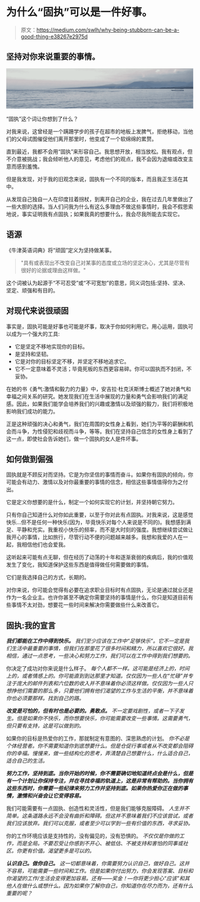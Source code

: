 # 为什么“固执”可以是一件好事。

> 原文：<https://medium.com/swlh/why-being-stubborn-can-be-a-good-thing-e38267e2975d>

## 坚持对你来说重要的事情。

![](img/652a75f6effb0b24b144c48c4aec8235.png)

“固执”这个词让你想到了什么？

对我来说，这曾经是一个蹒跚学步的孩子在超市的地板上发脾气，拒绝移动，当他们的父母试图催促他们离开那里时，他变成了一个软绵绵的累赘。

直到最近，我都不会用“固执”来形容自己。我思想开放，相当放松。我有观点，但不介意被挑战；我会倾听他人的意见，考虑他们的观点，我不会因为退缩或改变主意而感到羞愧。

但是我发现，对于我的旧观念来说，固执有一个不同的版本，而且我正生活在其中。

从发现自己独自一人在印度拄着拐杖，到离开自己的企业，我在过去几年里做出了一些大胆的选择。当人们问我为什么有这么多理由不做这些事情时，我会不假思索地说，事实证明我有点固执；如果我真的想要什么，我会尽我所能去实现它。

## 语源

《牛津英语词典》将“顽固”定义为坚持做某事。

> "具有或表现出不改变自己对某事的态度或立场的坚定决心，尤其是尽管有很好的论据或理由这样做。"

这个词被认为起源于“不可忍受”或“不可宽恕”的意思，同义词包括:坚持、坚决、坚定、顽强和有目的。

## 对现代来说很顽固

事实是，固执可能是好事也可能是坏事，取决于你如何利用它。用心运用，固执可以成为一个强大的工具:

*   它是坚定不移地实现你的目标。
*   是坚持和坚韧。
*   它是对你的目标坚定不移，并坚定不移地追求它。
*   它不一定意味着不灵活；毕竟死板的东西更容易碎。你可以固执而不封闭，不妥协。

在她的书《勇气:激情和毅力的力量》中，安吉拉·杜克沃斯博士概述了她对勇气和幸福之间关系的研究。她发现我们在生活中展现的力量和勇气会影响我们的满足感。因此，如果我们能学会培养我们的兴趣或激情以及顽强的毅力，我们将积极地影响我们成功的能力。

正是这种顽强的决心和勇气，我们在周围的女性身上看到，她们为平等的薪酬和机会而斗争，为性侵犯和歧视而斗争，等等。我们在坚持自己信念的女性身上看到了这一点，即使社会告诉她们，做一个固执的女人是件坏事。

## 如何做到倔强

固执就是不顾反对而坚持。它是为你坚信的事情而奋斗。如果你有固执的倾向，你可能会有动力、激情以及对你最重要的事情的信念，相信这些事情值得你为之付出。

它是定义你想要的是什么，制定一个如何实现它的计划，并坚持朝它努力。

只有你自己知道什么对你如此重要，以至于你对此有点固执。对我来说，这是感觉快乐…但不是任何一种快乐(因为，毕竟快乐对每个人来说是不同的)。我想感到满足、平静和充实。我重视小快乐的频率，而不是大时刻的强度。我想继续尝试做让我开心的事情，比如旅行，尽管行动不便的问题越来越多。我想和我爱的人在一起，我相信他们也会爱我。

这听起来可能有点无聊，但在经历了动荡的十年和逐渐衰弱的疾病后，我的价值观发生了变化，我知道保护这些东西是值得做任何需要做的事情。

它们是我选择自己的方式，长期的。

对你来说，你可能会觉得有必要在追求职业目标时有点固执，无论是通过就业还是作为一名企业主。也许你甚至不确定你需要坚持的事情是什么，你只是知道目前有些事情不太对劲，想要花一些时间来解决你需要做些什么来改善它。

## 固执:我的宣言

***我们都能在工作中得到快乐。*** *我们至少应该在工作中“足够快乐”。它不一定是我们生活中最重要的事情，但我们在那里花了很多时间和精力，所以喜欢它很好。我相信，通过一点思考，一些决心和努力工作，我们可以在工作中得到我们想要的。*

你决定了成功对你来说是什么样子。 *每个人都不一样。这可能是经济上的，时间上的，或者情感上的。你可能直到到达那里才知道。仅仅因为一些人在“忙碌”并专注于庞大的邮件列表和六位数的收入并不意味着你必须这样做。仅仅因为一些人只想挣他们需要的那么多，只要他们拥有他们渴望的工作与生活的平衡，并不意味着你也必须要那样。找到自己的路。*

***改变是可怕的，但有时也是必要的。勇敢点。*** *不一定要戏剧性，或者一下子发生。但是如果你不快乐，而你想要快乐，你可能需要改变一些事情。这需要勇气，但只要有支持，这是可以做到的。*

如果你的目标是热爱你的工作，那就制定有意图的、深思熟虑的计划。 *你不必是个体经营者。你不需要知道你到底想要什么。但是仓促行事或者从不改变都会阻碍你的幸福。慢慢来，做一些结构化的思考，弄清楚自己想要什么，什么适合自己，适合自己的生活。*

***努力工作，坚持到底。当你开始的时候，你不需要确切地知道终点会是什么，但是有一个计划让你保持专注，并在寻找幸福的轨道上，这是非常有帮助的。当你拥有这些东西时，你需要一些纪律来努力工作并坚持到底。如果你热爱你正在做的事情，激情和兴奋会让它变得容易。***

我们可能需要有一点固执、创造性和灵活性，但是我们能够克服障碍。 *人生并不简单。这条道路永远不会没有曲折和障碍。但这并不意味着我们不应该尝试，或者我们应该放弃。我们可以克服，或者至少可以学到一些有价值的东西，寻求妥协。*

你的工作环境应该是支持性的，没有偏见的，没有恐惧的。 *不仅仅是你做的工作，而是全局。不要忍受让你感到不开心、被低估、不被支持和害怕的同事或社区。你更有价值。渴望更多是可以的。*

***认识自己。做你自己。*** *这一切都意味着，你需要努力认识自己，做好自己。这并不容易，可能需要一些时间和工作。但是如果你付出努力，你会发现答案、目标和你渴望的工作/生活会变得更加容易。还有——奖金！—你将更少担心“应该”和其他人在做什么或想什么。因为如果你了解你自己，你知道你在尽力而为，还有什么重要的呢？*
